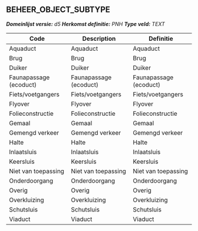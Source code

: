 ﻿## BEHEER_OBJECT_SUBTYPE

*__Domeinlijst versie:__ d5*
*__Herkomst definitie:__ PNH*
*__Type veld:__ TEXT*

|__Code__ |__Description__ |__Definitie__	|
|	---	|	---	|   ---	| 
| Aquaduct | Aquaduct | Aquaduct |
| Brug | Brug | Brug |
| Duiker | Duiker | Duiker |
| Faunapassage (ecoduct) | Faunapassage (ecoduct) | Faunapassage (ecoduct) |
| Fiets/voetgangers | Fiets/voetgangers | Fiets/voetgangers |
| Flyover | Flyover | Flyover |
| Folieconstructie | Folieconstructie | Folieconstructie |
| Gemaal | Gemaal | Gemaal |
| Gemengd verkeer | Gemengd verkeer | Gemengd verkeer |
| Halte | Halte | Halte |
| Inlaatsluis | Inlaatsluis | Inlaatsluis |
| Keersluis | Keersluis | Keersluis |
| Niet van toepassing | Niet van toepassing | Niet van toepassing |
| Onderdoorgang | Onderdoorgang | Onderdoorgang |
| Overig | Overig | Overig |
| Overkluizing | Overkluizing | Overkluizing |
| Schutsluis | Schutsluis | Schutsluis |
| Viaduct | Viaduct | Viaduct |

